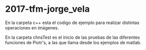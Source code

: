 # 2017-tfm-jorge_vela

En la carpeta c++ esta el codigo de ejemplo para realizar distintas operaciones en imágenes.

En la carpeta chnsTest es el inicio de las pruebas de las diferentes funciones de Piotr's, a las que llama desde los ejemplos de matlab.


